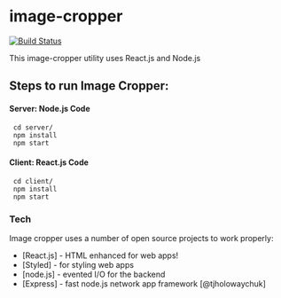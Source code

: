 # image-cropper

[![Build Status](https://travis-ci.org/joemccann/dillinger.svg?branch=master)](./)

This image-cropper utility uses React.js and Node.js

## Steps to run Image Cropper:

#### Server: Node.js Code

```
 cd server/
 npm install
 npm start
```

#### Client: React.js Code

```
 cd client/
 npm install
 npm start
```

### Tech

Image cropper uses a number of open source projects to work properly:

- [React.js] - HTML enhanced for web apps!
- [Styled] - for styling web apps
- [node.js] - evented I/O for the backend
- [Express] - fast node.js network app framework [@tjholowaychuk]
